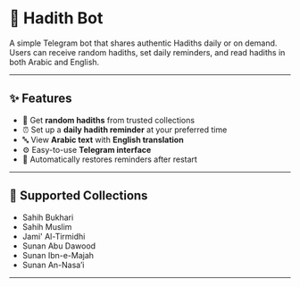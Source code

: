 # 🕌 Hadith Bot

A simple Telegram bot that shares authentic Hadiths daily or on demand.  
Users can receive random hadiths, set daily reminders, and read hadiths in both Arabic and English.

---

## ✨ Features

- 📿 Get **random hadiths** from trusted collections  
- ⏰ Set up a **daily hadith reminder** at your preferred time  
- 🔤 View **Arabic text** with **English translation**  
- ⚙️ Easy-to-use **Telegram interface**  
- 🧠 Automatically restores reminders after restart  

---

## 📖 Supported Collections

- Sahih Bukhari  
- Sahih Muslim  
- Jami' Al-Tirmidhi  
- Sunan Abu Dawood  
- Sunan Ibn-e-Majah  
- Sunan An-Nasa’i  

---
